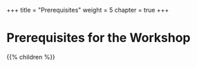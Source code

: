 +++
title = "Prerequisites"
weight = 5
chapter = true
+++

# Prerequisites for the Workshop

{{% children %}}

